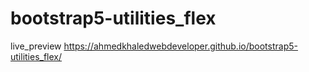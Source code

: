 # bootstrap5-utilities_flex
live_preview
https://ahmedkhaledwebdeveloper.github.io/bootstrap5-utilities_flex/
